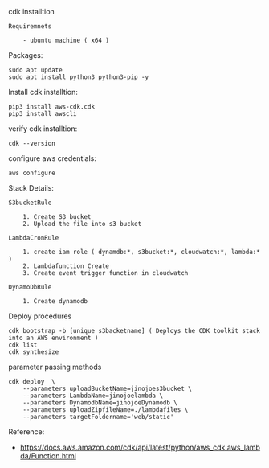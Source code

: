cdk installtion

    Requiremnets

        - ubuntu machine ( x64 )

Packages:
        
    sudo apt update
    sudo apt install python3 python3-pip -y
    
Install cdk installtion:
        
    pip3 install aws-cdk.cdk 
    pip3 install awscli

verify cdk installtion:

    cdk --version

configure aws credentials:

    aws configure

Stack Details:

    
    S3bucketRule

        1. Create S3 bucket
        2. Upload the file into s3 bucket

    LambdaCronRule

        1. create iam role ( dynamdb:*, s3bucket:*, cloudwatch:*, lambda:* )
        2. Lambdafunction Create
        3. Create event trigger function in cloudwatch

    DynamoDbRule

        1. Create dynamodb

Deploy procedures
    
    cdk bootstrap -b [unique s3backetname] ( Deploys the CDK toolkit stack into an AWS environment )
    cdk list
    cdk synthesize  

parameter passing methods

    cdk deploy  \
        --parameters uploadBucketName=jinojoes3bucket \
        --parameters LambdaName=jinojoelambda \
        --parameters DynamodbName=jinojoeDynamodb \
        --parameters uploadZipfileName=./lambdafiles \
        --parameters targetFoldername='web/static'

Reference: 

- https://docs.aws.amazon.com/cdk/api/latest/python/aws_cdk.aws_lambda/Function.html

